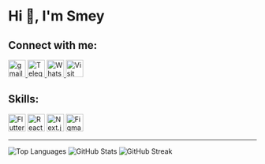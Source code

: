 # Hi 👋, I'm Smey

## Connect with me:
<div>
  <a href="mailto:roemreaksmey7@gmail.com" target="_blank">
    <img src="https://img.shields.io/static/v1?message=Gmail&logo=gmail&label=&color=D14836&logoColor=white&labelColor=&style=for-the-badge" height="35" alt="gmail logo" />
  </a>
  <a href="https://t.me/smey_addvance" target="_blank">
    <img src="https://img.shields.io/static/v1?message=Telegram&logo=telegram&label=&color=2CA5E0&logoColor=white&labelColor=&style=for-the-badge" height="35" alt="Telegram logo" />
  </a>
  <a href="https://wa.me/+85599608096" target="_blank">
    <img src="https://img.shields.io/static/v1?message=Whatsapp&logo=whatsapp&label=&color=25D366&logoColor=white&labelColor=&style=for-the-badge" height="35" alt="WhatsApp logo" />
  </a>
  <a href="https://smey09.github.io/roemreaksmey.github.io/?fbclid=IwAR0QN--YdGpFwFAJlGLzFakta0yJpNKvjfcUXNPdLTvpzgYr2meBe6F0zuY" target="_blank">
    <img src="https://img.shields.io/static/v1?message=Visit%20Site&logo=github&label=&color=blue&logoColor=white&labelColor=&style=for-the-badge" height="35" alt="Visit Site" />
  </a>
</div>

## Skills:
<div>
  <img src="https://img.shields.io/badge/Flutter-02569B?style=for-the-badge&logo=flutter&logoColor=white" height="35" alt="Flutter logo" />
  <img src="https://img.shields.io/badge/React-61DAFB?style=for-the-badge&logo=react&logoColor=white" height="35" alt="React logo" />
  <img src="https://img.shields.io/badge/Next.js-000000?style=for-the-badge&logo=nextdotjs&logoColor=white" height="35" alt="Next.js logo" />
  <img src="https://img.shields.io/badge/Figma-F24E1E?style=for-the-badge&logo=figma&logoColor=white" height="35" alt="Figma logo" />
</div>

---

![Top Languages](https://github-readme-stats.vercel.app/api/top-langs/?username=smey09&layout=compact&show_icons=true&locale=en&langs_count=10)
![GitHub Stats](https://github-readme-stats.vercel.app/api?username=smey09&show_icons=true&locale=en)
![GitHub Streak](https://github-readme-streak-stats.herokuapp.com/?user=smey09)

